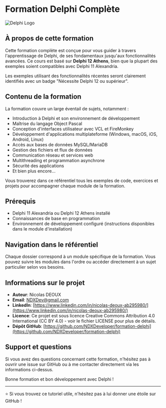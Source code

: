 # Formation Delphi Complète

![Delphi Logo](https://www.embarcadero.com/images/logos/delphi-logo-128.png)

## À propos de cette formation

Cette formation complète est conçue pour vous guider à travers l'apprentissage de Delphi, de ses fondamentaux jusqu'aux fonctionnalités avancées. Ce cours est basé sur **Delphi 12 Athens**, bien que la plupart des exemples soient compatibles avec Delphi 11 Alexandria.

Les exemples utilisant des fonctionnalités récentes seront clairement identifiés avec un badge "Nécessite Delphi 12 ou supérieur".

## Contenu de la formation

La formation couvre un large éventail de sujets, notamment :

- Introduction à Delphi et son environnement de développement
- Maîtrise du langage Object Pascal
- Conception d'interfaces utilisateur avec VCL et FireMonkey
- Développement d'applications multiplateforme (Windows, macOS, iOS, Android, Linux)
- Accès aux bases de données MySQL/MariaDB
- Gestion des fichiers et flux de données
- Communication réseau et services web
- Multithreading et programmation asynchrone
- Sécurité des applications
- Et bien plus encore...

Vous trouverez dans ce référentiel tous les exemples de code, exercices et projets pour accompagner chaque module de la formation.

## Prérequis

- Delphi 11 Alexandria ou Delphi 12 Athens installé
- Connaissances de base en programmation
- Environnement de développement configuré (instructions disponibles dans le module d'installation)

## Navigation dans le référentiel

Chaque dossier correspond à un module spécifique de la formation. Vous pouvez suivre les modules dans l'ordre ou accéder directement à un sujet particulier selon vos besoins.

## Informations sur le projet

- **Auteur**: Nicolas DEOUX
- **Email**: NDXDev@gmail.com
- **LinkedIn**: [https://www.linkedin.com/in/nicolas-deoux-ab295980/](https://www.linkedin.com/in/nicolas-deoux-ab295980/)
- **Licence**: Ce projet est sous licence Creative Commons Attribution 4.0 International (CC BY 4.0) - voir le fichier LICENSE pour plus de détails.
- **Dépôt GitHub**: [https://github.com/NDXDeveloper/formation-delphi](https://github.com/NDXDeveloper/formation-delphi)

## Support et questions

Si vous avez des questions concernant cette formation, n'hésitez pas à ouvrir une issue sur GitHub ou à me contacter directement via les informations ci-dessus.

Bonne formation et bon développement avec Delphi !

---

⭐ Si vous trouvez ce tutoriel utile, n'hésitez pas à lui donner une étoile sur GitHub !
